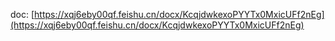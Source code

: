 doc: [https://xqj6eby00qf.feishu.cn/docx/KcqjdwkexoPYYTx0MxicUFf2nEg](https://xqj6eby00qf.feishu.cn/docx/KcqjdwkexoPYYTx0MxicUFf2nEg)